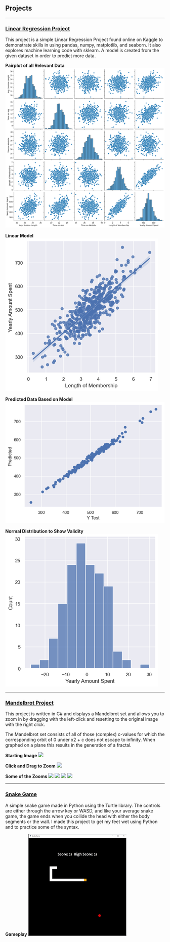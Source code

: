 ## Projects

---

### [Linear Regression Project](https://github.com/andywu803/Linear-Regression-Project)

This project is a simple Linear Regression Project found online on Kaggle to demonstrate skills in using pandas, numpy, matplotlib, and seaborn. It also explores machine learning code with sklearn. A model is created from the given dataset in order to predict more data.

**Pairplot of all Relevant Data**
<img src="images/reg_pairplot.png?raw=true"/>

**Linear Model**
<img src="images/reg_linear.png?raw=true"/>

**Predicted Data Based on Model**
<img src="images/reg_predicted.png?raw=true"/>

**Normal Distribution to Show Validity**
<img src="images/reg_distribution.png?raw=true"/>

---
### [Mandelbrot Project](https://github.com/andywu803/Mandelbrot)

This project is written in C# and displays a Mandelbrot set and allows you to zoom in by dragging with the left-click and resetting to the original image with the right click.

The Mandelbrot set consists of all of those (complex) c-values for which the corresponding orbit of 0 under x2 + c does not escape to infinity. When graphed on a plane this results in the generation of a fractal.

**Starting Image**
<img src="mandelbrot_starting_image.png?raw=true"/>

**Click and Drag to Zoom**
<img src="mandelbrot_zoom.png?raw=true"/>

**Some of the Zooms**
<img src="mandelbrot_image.png?raw=true"/>
<img src="mandelbrot_image2.png?raw=true"/>
<img src="mandelbrot_image3.png?raw=true"/>
<img src="mandelbrot_image4.png?raw=true"/>

---
### [Snake Game](https://github.com/andywu803/snake-game)

A simple snake game made in Python using the Turtle library. The controls are either through the arrow key or WASD, and like your average snake game, the game ends when you collide the head with either the body segments or the wall. I made this project to get my feet wet using Python and to practice some of the syntax.

**Gameplay**
<img src="images/snake.gif?raw=true"/>